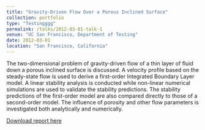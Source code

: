 ```yaml
---
title: "Gravity-Driven Flow Over a Porous Inclined Surface"
collection: portfolio
type: "Testingggg"
permalink: /talks/2012-03-01-talk-1
venue: "UC San Francisco, Department of Testing"
date: 2012-03-01
location: "San Francisco, California"
---
```


The two-dimensional problem of gravity-driven flow of a thin layer of fluid down a
porous inclined surface is discussed. A velocity profile based on the steady-state flow is
used to derive a first-order Integrated Boundary Layer model. A linear stability analysis is conducted while non-linear numerical simulations are used to validate the stability
predictions. The stability predictions of the first-order model are also compared directly
to those of a second-order model. The influence of porosity and other flow parameters is
investigated both analytically and numerically.

[Download report here](http://JPMastrogiacomo.github.io/files/JPMResearchReport.pdf)
